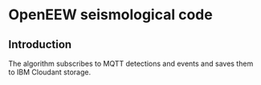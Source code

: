 # OpenEEW seismological code

## Introduction

The algorithm subscribes to MQTT detections and events and saves them to IBM Cloudant storage.
